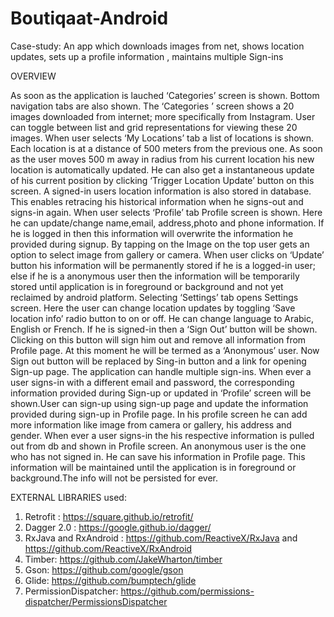 # Boutiqaat-Android
Case-study: An app which downloads images from net, shows location updates, sets up a profile information , maintains multiple Sign-ins

OVERVIEW

As soon as the application is lauched ‘Categories’ screen is shown. Bottom navigation tabs are also shown. The ‘Categories ’ screen shows a 20 images downloaded from internet; more specifically from Instagram. User can toggle between list and grid representations for viewing these 20 images. 
When user selects ‘My Locations’ tab a list of locations is shown. Each location is at a distance of 500 meters from the previous one. As soon as the user moves 500 m away in radius from his current location his new location is automatically updated. He can also get a instantaneous update of his current position by clicking ‘Trigger Location Update’ button on this screen. A signed-in users location information is also stored in database. This enables retracing his historical information when he signs-out and signs-in again.
When user selects ‘Profile’ tab Profile screen is shown. Here he can update/change name,email, address,photo and phone information. If he is logged in then this information will overwrite the information he provided during signup. By tapping on the Image on the top user gets an option to select image from gallery or camera. When user clicks on ‘Update’ button his information will be permanently stored if he is a logged-in user; else if he is a anonymous user then the information will be temporarily stored until application is in foreground or background and not yet reclaimed by android platform. 
Selecting ‘Settings’ tab opens Settings screen. Here the user can change location updates by toggling ‘Save location info’ radio button to on or off.  He can change language to Arabic, English or French. If he is signed-in then a ‘Sign Out’ button will be shown. Clicking on this button will sign him out and remove all information from Profile page. At this moment he will be termed as a ‘Anonymous’ user. Now Sign out button will be replaced by Sing-in button and a link for opening Sign-up page. 
The application can handle multiple sign-ins. When ever a user signs-in with a different email and password, the corresponding information provided during Sign-up or updated in ‘Profile’ screen will be shown.User can sign-up using sign-up page and update the information provided during sign-up in Profile page. In his profile screen he can add more information like image from camera or gallery, his address and gender. When ever a user signs-in the his respective information is pulled out from db and shown in Profile screen. An anonymous user is the one who has not signed in. He can save his information in Profile page. This information will be maintained until the application is in foreground or background.The info will not be persisted for ever.

EXTERNAL LIBRARIES used:

1)	Retrofit : https://square.github.io/retrofit/ 
2)	Dagger 2.0 : https://google.github.io/dagger/ 
3)	RxJava and RxAndroid : https://github.com/ReactiveX/RxJava and https://github.com/ReactiveX/RxAndroid 
4)	Timber: https://github.com/JakeWharton/timber
5)	Gson: https://github.com/google/gson 
6)	Glide: https://github.com/bumptech/glide 
7)	PermissionDispatcher: https://github.com/permissions-dispatcher/PermissionsDispatcher 

